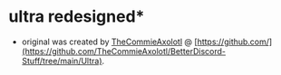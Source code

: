 # ultra redesigned*
- original was created by [TheCommieAxolotl](https://github.com/TheCommieAxolotl) @ [https://github.com/](https://github.com/TheCommieAxolotl/BetterDiscord-Stuff/tree/main/Ultra).
